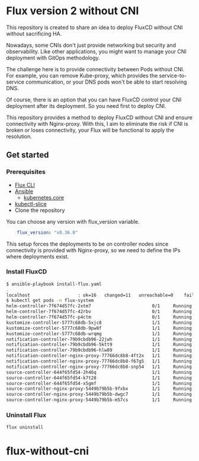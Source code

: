 # Flux version 2 without CNI

This repository is created to share an idea to deploy FluxCD without CNI without sacrificing HA.

Nowadays, some CNIs don't just provide networking but security and observability. Like other applications, you might want to manage your CNI deployment with GitOps methodology.

The challenge here is to provide connectivity between Pods without CNI. For example, you can remove Kube-proxy, which provides the service-to-service communication, or your DNS pods won't be able to start resolving DNS.

Of course, there is an option that you can have FluxCD control your CNI deployment after its deployment. So you need first to deploy CNI.

This repository provides a method to deploy FluxCD without CNI and ensure connectivity with Nginx-proxy. With this, I aim to eliminate the risk if CNI is broken or loses connectivity, your Flux will be functional to apply the resolution.

## Get started

### Prerequisites

- [Flux CLI](https://fluxcd.io/flux/cmd/)
- [Ansible](https://www.ansible.com/)
  - [kubernetes.core](https://docs.ansible.com/ansible/latest/collections/kubernetes/core/k8s_module.html)
- [kubectl-slice](https://github.com/patrickdappollonio/kubectl-slice)
- Clone the repository

You can choose any version with flux_version variable.

```yaml
    flux_version: "v0.36.0"
```

This setup forces the deployments to be on controller nodes since connectivity is provided with Nginx-proxy, so we need to define the IPs where deployments exist.

### Install FluxCD

```bash
$ ansible-playbook install-flux.yaml
.
localhost                  : ok=16   changed=11   unreachable=0    failed=0    skipped=0    rescued=0    ignored=0
$ kubectl get pods -n flux-system
helm-controller-7f674d57fc-2xtm7                       0/1     Running             0          68s
helm-controller-7f674d57fc-42rbv                       0/1     Running             0          68s
helm-controller-7f674d57fc-p4ctm                       0/1     Running             0          68s
kustomize-controller-5777c68db-5xjc8                   1/1     Running             0          68s
kustomize-controller-5777c68db-9pw8f                   1/1     Running             0          68s
kustomize-controller-5777c68db-wrqmg                   1/1     Running             0          68s
notification-controller-79b9cbdb96-22jwh               1/1     Running             0          68s
notification-controller-79b9cbdb96-5ktt9               1/1     Running             0          68s
notification-controller-79b9cbdb96-hlw89               1/1     Running             0          68s
notification-controller-nginx-proxy-77766dc8b8-4ft2x   1/1     Running             0          68s
notification-controller-nginx-proxy-77766dc8b8-f67g5   1/1     Running             0          68s
notification-controller-nginx-proxy-77766dc8b8-snp54   1/1     Running             0          68s
source-controller-644f65fd54-2h46q                     1/1     Running             0          68s
source-controller-644f65fd54-k7t28                     1/1     Running             0          68s
source-controller-644f65fd54-x5gmf                     1/1     Running             0          68s
source-controller-nginx-proxy-5449b79b5b-9fxbx         1/1     Running             0          68s
source-controller-nginx-proxy-5449b79b5b-dwgc7         1/1     Running             0          67s
source-controller-nginx-proxy-5449b79b5b-m57cs         1/1     Running             0          67s
```

### Uninstall Flux

```bash
flux uninstall
```
# flux-without-cni
